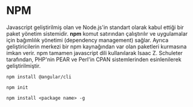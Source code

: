 # NPM

Javascript geliştirilmiş olan ve Node.js'in standart olarak kabul ettiği bir paket yönetim sistemidir. **npm** komut satırından çalıştırılır ve uygulamalar için bağımlılık yönetimi (dependency management) sağlar. Ayrıca geliştiricilerin merkezi bir npm kaynağından var olan paketleri kurmasına imkan verir. npm tamamen javascript dili kullanılarak Isaac Z. Schuleter tarafından, PHP'nin PEAR ve Perl'in CPAN sistemlerinden esinlenilerek geliştirilmiştir.

```
npm install @angular/cli
```

```
npm init
```

```
npm install <package name> -g
```